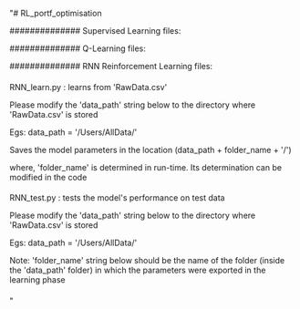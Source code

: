 "# RL_portf_optimisation

############## Supervised Learning files:







############## Q-Learning files:







############## RNN Reinforcement Learning files:

####

RNN_learn.py : learns from 'RawData.csv'

Please modify the 'data_path' string below to the directory where 'RawData.csv' is stored

Egs: data_path = '/Users/AllData/'

Saves the model parameters in the location (data_path + folder_name + '/')

where, 'folder_name' is determined in run-time. Its determination can be modified in the code

####



####

RNN_test.py : tests the model's performance on test data

Please modify the 'data_path' string below to the directory where 'RawData.csv' is stored

Egs: data_path = '/Users/AllData/'

Note: 'folder_name' string below should be the name of the folder (inside the 'data_path' folder) in which the parameters were exported in the learning phase

####

"
